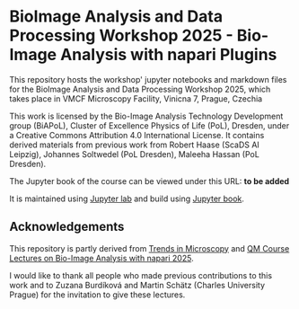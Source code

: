 # BioImage Analysis and Data Processing Workshop 2025 - Bio-Image Analysis with napari Plugins

This repository hosts the workshop' jupyter notebooks and markdown files for the BioImage Analysis and Data Processing Workshop 2025, which takes place in VMCF Microscopy Facility, Vinicna 7, Prague, Czechia

This work is licensed by the Bio-Image Analysis Technology Development group (BiAPoL), Cluster of Excellence Physics of Life (PoL), Dresden, under a Creative Commons Attribution 4.0 International License. It contains derived materials from previous work from Robert Haase (ScaDS AI Leipzig), Johannes Soltwedel (PoL Dresden), Maleeha Hassan (PoL Dresden).

The Jupyter book of the course can be viewed under this URL: **to be added**

It is maintained using [Jupyter lab](https://jupyter.org/) and build using [Jupyter book](https://jupyterbook.org/en/stable/intro.html).

## Acknowledgements

This repository is partly derived from [Trends in Microscopy](https://github.com/BiAPoL/TrendsInMicroscopy_2025) and [QM Course Lectures on Bio-Image Analysis with napari 2025](https://github.com/BiAPoL/QM_Course_Bio_Image_Analysis_with_napari_2025).

I would like to thank all people who made previous contributions to this work and to Zuzana Burdíková and Martin Schätz (Charles University Prague) for the invitation to give these lectures.
